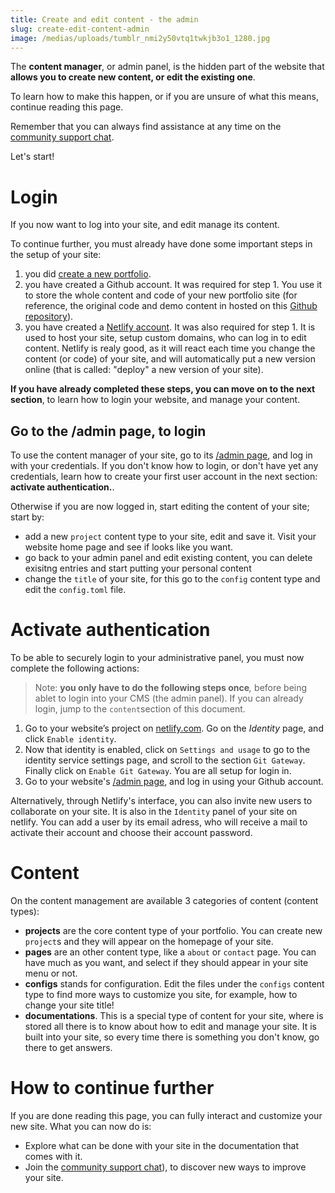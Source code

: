 ```yaml
---
title: Create and edit content - the admin
slug: create-edit-content-admin
image: /medias/uploads/tumblr_nmi2y50vtq1twkjb3o1_1280.jpg
---
```

The **content manager**, or admin panel, is the hidden part of the website that **allows you to create new content, or edit the existing one**.

To learn how to make this happen, or if you are unsure of what this means, continue reading this page.

Remember that you can always find assistance at any time on the [community support chat](https://riot.im/app/#/room/#support-themes:matrix.org).

Let's start!

# Login

If you now want to log into your site, and edit manage its content.

To continue further, you must already have done some important steps in the setup of your site:

1. you did [create a new portfolio](https://app.netlify.com/start/deploy?repository=https://github.com/internet4000/portfolio-hugo-starter).
2. you have created a Github account. It was required for step 1. You use it to store the whole content and code of your new portfolio site (for reference, the original code and demo content in hosted on this [Github repository](https://github.com/internet4000/portfolio-hugo-starter)).
3. you have created a [Netlify account](https://www.netlify.com/). It was also required for step 1. It is used to host your site, setup custom domains, who can log in to edit content. Netlify is realy good, as it will react each time you change the content (or code) of your site, and will automatically put a new version online (that is called: "deploy" a new version of your site).

**If you have already completed these steps, you can move on to the next section**, to learn how to login your website, and manage your content.

## Go to the /admin page, to login

To use the content manager of your site, go to its [/admin page](/admin), and log in with your credentials. If you don't know how to login, or don't have yet any credentials, learn how to create your first user account in the next section: **activate authentication.**.

Otherwise if you are now logged in, start editing the content of your site; start by:

* add a new `project` content type to your site, edit and save it. Visit your website home page and see if looks like you want.
* go back to your admin panel and edit existing content, you can delete exisitng entries and start putting your personal content
* change the `title` of your site, for this go to the `config` content type and edit the `config.toml` file.

# Activate authentication

To be able to securely login to your administrative panel, you must now complete the following actions:

> Note: **you only have to do the following steps once**_,_ before being ablet to login into your CMS (the admin panel). If you can already login, jump to the `content`section of this document.

1. Go to your website’s project on [netlify.com](https://netlify.com). Go on the *Identity* page, and click `Enable identity`.
2. Now that identity is enabled, click on `Settings and usage` to go to the identity service settings page, and scroll to the section `Git Gateway`. Finally click on `Enable Git Gateway`. You are all setup for login in.
3. Go to your website's [/admin page](/admin), and log in using your Github account.

Alternatively, through Netlify's interface, you can also invite new users to collaborate on your site. It is also in the `Identity` panel of your site on netlify. You can add a user by its email adress, who will receive a mail to activate their account and choose their account password.

# Content

On the content management are available 3 categories of content (content types):

* **projects** are the core content type of your portfolio. You can create new `project`s and they will appear on the homepage of your site.
* **pages** are an other content type, like a `about` or `contact` page. You can have much as you want, and select if they should appear in your site menu or not.
* **configs** stands for configuration. Edit the files under the `configs` content type to find more ways to customize you site, for example, how to change your site title!
* **documentations**. This is a special type of content for your site, where is stored all there is to know about how to edit and manage your site. It is built into your site, so every time there is something you don't know, go there to get answers. 

# How to continue further

If you are done reading this page, you can fully interact and customize your new site. What you can now do is:

* Explore what can be done with your site in the documentation that comes with it.
* Join the [community support chat](https://riot.im/app/#/room/#support-themes:matrix.org)), to discover new ways to improve your site.
